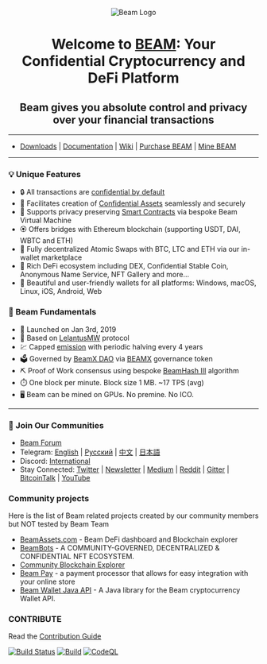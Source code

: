 <div align="center">

![Beam Logo](https://pbs.twimg.com/profile_banners/1006569151413063680/1623676593/600x200 "Beam Logo")

# Welcome to [BEAM](https://beam.mw): Your Confidential Cryptocurrency and DeFi Platform

## Beam gives you absolute control and privacy over your financial transactions

</div>

---

- [Downloads](http://beam.mw/downloads) | [Documentation](https://beam.mw/en/docs) | [Wiki](https://github.com/BeamMW/beam/wiki) | [Purchase BEAM](https://beam.mw/#exchanges) | [Mine BEAM](https://beam.mw/mining)

---

### 💡 Unique Features 

- 🔒 All transactions are [confidential by default](https://beam.mw/en/docs/ecosystem/#private-transactions)
- 🎩 Facilitates creation of [Confidential Assets](https://beam.mw/en/docs/ecosystem/#tokens-aka-beam-confidential-assets) seamlessly and securely
- 🧩 Supports privacy preserving [Smart Contracts](https://github.com/BeamMW/shader-sdk/wiki/Beam-Smart-Contracts) via bespoke Beam Virtual Machine
- 🏵️ Offers bridges with Ethereum blockchain (supporting USDT, DAI, WBTC and ETH)
- 💱 Fully decentralized Atomic Swaps with BTC, LTC and ETH via our in-wallet marketplace
- 🌈 Rich DeFi ecosystem including DEX, Confidential Stable Coin, Anonymous Name Service, NFT Gallery and more...
- 📱 Beautiful and user-friendly wallets for all platforms: Windows, macOS, Linux, iOS, Android, Web

### 📘 Beam Fundamentals 

- 🚀 Launched on Jan 3rd, 2019
- 🧬 Based on [LelantusMW](https://github.com/BeamMW/beam/wiki/Lelantus-MW) protocol
- 💹 Capped [emission](https://beam.mw/en/docs/ecosystem/overview/tokenomics) with periodic halving every 4 years 
- 🗳️ Governed by [BeamX DAO](https://beam.mw/en/docs/ecosystem/overview/beamx-dao-governance-framework) via [BEAMX](https://beam.mw/en/docs/ecosystem/overview/beamx-tokenomics) governance token
- ⛏️ Proof of Work consensus using bespoke [BeamHash III](https://docs.beam.mw/Beam_Hash_III_Slides.pdf) algorithm
- ⏱️ One block per minute. Block size 1 MB. ~17 TPS (avg)
- 🖥️ Beam can be mined on GPUs. No premine. No ICO.

---

### 📡 Join Our Communities

- [Beam Forum](https://forum.beam.mw/)
- Telegram: [English](https://t.me/BeamPrivacy) | [Русский](https://t.me/Beam_RU) | [中文](https://t.me/beamchina) | [日本語](https://t.me/beamjp)
- Discord: [International](https://discord.gg/rV5bjd9F3n)
- Stay Connected: [Twitter](https://twitter.com/beamprivacy) | [Newsletter](https://beamprivacy.substack.com/) | [Medium](https://medium.com/beam-mw) | [Reddit](https://www.reddit.com/r/beamprivacy/) | [Gitter](https://gitter.im/beamprivacy/Lobby) | [BitcoinTalk](https://bitcointalk.org/index.php?topic=5052151.0) | [YouTube](https://www.youtube.com/channel/UCddqBnfSPWibf4f8OnEJm_w?)

### Community projects

Here is the list of Beam related projects created by our community members but NOT tested by Beam Team

* [BeamAssets.com](https://beamassets.com) - Beam DeFi dashboard and Blockchain explorer
* [BeamBots](https://www.thebeambots.com/) - A COMMUNITY-GOVERNED, DECENTRALIZED & CONFIDENTIAL NFT ECOSYSTEM. 
* [Community Blockchain Explorer](https://explorer.beamprivacy.community/)
* [Beam Pay](https://github.com/vsnation/BeamPay) - a payment processor that allows for easy integration with your online store
* [Beam Wallet Java API](https://github.com/beamfan/java-beam-api) - A Java library for the Beam cryptocurrency Wallet API.

### CONTRIBUTE

Read the [Contribution Guide](https://github.com/BeamMW/beam/wiki/Contribution-Guidelines)

[![Build Status](https://travis-ci.org/BeamMW/beam.svg?branch=master)](https://travis-ci.org/BeamMW/beam)
[![Build](https://github.com/BeamMW/beam/actions/workflows/build.yml/badge.svg)](https://github.com/BeamMW/beam/actions/workflows/build.yml)
[![CodeQL](https://github.com/BeamMW/beam/actions/workflows/codeql-analysis.yml/badge.svg)](https://github.com/BeamMW/beam/actions/workflows/codeql-analysis.yml)




